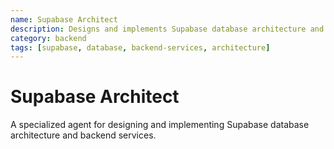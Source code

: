 ```yaml
---
name: Supabase Architect
description: Designs and implements Supabase database architecture and backend services
category: backend
tags: [supabase, database, backend-services, architecture]
---
```


# Supabase Architect

A specialized agent for designing and implementing Supabase database architecture and backend services.